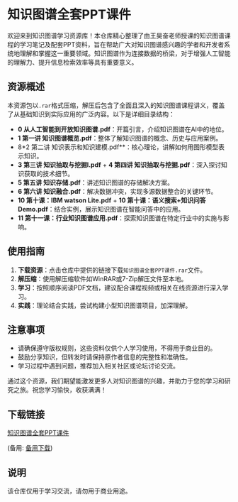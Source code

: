 # 知识图谱全套PPT课件

欢迎来到知识图谱学习资源库！本仓库精心整理了由王昊奋老师授课的知识图谱课程的学习笔记及配套PPT资料，旨在帮助广大对知识图谱感兴趣的学者和开发者系统地理解和掌握这一重要领域。知识图谱作为连接数据的桥梁，对于增强人工智能的理解力、提升信息检索效率等具有重要意义。

## 资源概述

本资源包以`.rar`格式压缩，解压后包含了全面且深入的知识图谱课程讲义，覆盖了从基础知识到实际应用的广泛内容。以下是详细目录结构：

- **0 从人工智能到开放知识图谱.pdf**：开篇引言，介绍知识图谱在AI中的地位。
- **1 第一讲 知识图谱概览.pdf**：整体了解知识图谱的概念、历史与应用案例。
- 8*2 第二讲 知识表示和知识建模.pdf**：核心理论，讲解如何用图形模型表示知识。
- **3 第三讲 知识抽取与挖掘I.pdf** + **4 第四讲 知识抽取与挖掘.pdf**：深入探讨知识获取的技术细节。
- **5 第五讲 知识存储.pdf**：讲述知识图谱的存储解决方案。
- **6 第六讲 知识融合.pdf**：解决数据冲突，实现多源数据整合的关键环节。
- **10 第十课：IBM watson Lite.pdf** + **10 第十课：语义搜索+知识问答Demo.pdf**：结合实例，展示知识图谱在智能问答中的应用。
- **11 第十一课：行业知识图谱应用.pdf**：探索知识图谱在特定行业中的实施与影响。

## 使用指南

1. **下载资源**：点击仓库中提供的链接下载`知识图谱全套PPT课件.rar`文件。
2. **解压缩**：使用解压缩软件如WinRAR或7-Zip解压文件至本地。
3. **学习**：按照顺序阅读PDF文档，建议配合课程视频或相关在线资源进行深入学习。
4. **实践**：理论结合实践，尝试构建小型知识图谱项目，加深理解。

## 注意事项

- 请确保遵守版权规则，这些资料仅供个人学习使用，不得用于商业目的。
- 鼓励分享知识，但转发时请保持原作者信息的完整性和准确性。
- 学习过程中遇到问题，推荐加入相关社区或论坛讨论交流。

通过这个资源，我们期望能激发更多人对知识图谱的兴趣，并助力于您的学习和研究之旅。祝您学习愉快，收获满满！

## 下载链接
[知识图谱全套PPT课件](https://pan.quark.cn/s/fca6cc53180f) 

(备用: [备用下载](https://pan.baidu.com/s/18Qnny_f9GK4MiTLrtN3lYg?pwd=1234))

## 说明

该仓库仅用于学习交流，请勿用于商业用途。
